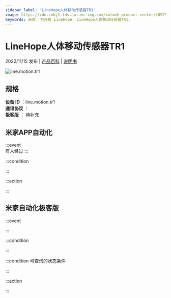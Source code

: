 ```yaml
---
sidebar_label: 'LineHope人体移动传感器TR1'
image: https://cdn.cnbj1.fds.api.mi-img.com/iotweb-product-center/f89795eee1b3d8f9328ddbef5afb65c4_1661420453105.png?GalaxyAccessKeyId=AKVGLQWBOVIRQ3XLEW&Expires=9223372036854775807&Signature=LijkhEdnJcLpBma3BBZJgKtcoVg=
keywords: 米家, 方舟鱼 LineHope, LineHope人体移动传感器TR1, 
---
```

# LineHope人体移动传感器TR1

2022/11/15 发布 | [产品百科](https://home.mi.com/webapp/content/baike/product/index.html?model=line.motion.tr1/) | [说明书](https://home.mi.com/views/introduction.html?model=line.motion.tr1&region=cn)

![line.motion.tr1](https://cdn.cnbj1.fds.api.mi-img.com/iotweb-product-center/f89795eee1b3d8f9328ddbef5afb65c4_1661420453105.png?GalaxyAccessKeyId=AKVGLQWBOVIRQ3XLEW&Expires=9223372036854775807&Signature=LijkhEdnJcLpBma3BBZJgKtcoVg=)

## 规格  
> 
**设备 ID** ：line.motion.tr1  
**通讯协议** ：  
**极客版**  ： 待补充 


## 米家APP自动化  

:::event  
有人经过
:::

:::condition  

:::

:::action   

:::

## 米家自动化极客版  

:::event  

:::

:::condition  

:::

:::condition 可查询的状态条件  

:::

:::action  

:::

        
